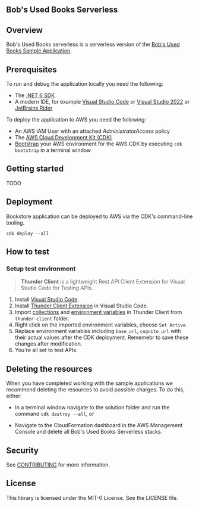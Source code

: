 ## Bob's Used Books Serverless


## Overview 
Bob's Used Books serverless is a serverless version of the [Bob's Used Books Sample Application](https://github.com/aws-samples/bobs-used-bookstore-sample).

## Prerequisites
To run and debug the application locally you need the following:
* The [.NET 6 SDK](https://dotnet.microsoft.com/en-us/download/dotnet/6.0)
* A modern IDE, for example [Visual Studio Code](https://code.visualstudio.com/) or [Visual Studio 2022](https://visualstudio.microsoft.com/vs/) or [JetBrains Rider](https://www.jetbrains.com/rider/)

To deploy the application to AWS you need the following:
* An AWS IAM User with an attached _AdministratorAccess_ policy
* The [AWS Cloud Development Kit (CDK)](https://docs.aws.amazon.com/cdk/v2/guide/getting_started.html)
* [Bootstrap](https://docs.aws.amazon.com/cdk/v2/guide/bootstrapping.html) your AWS environment for the AWS CDK by executing `cdk bootstrap` in a terminal window

## Getting started
TODO

## Deployment
Bookstore application can be deployed to AWS via the CDK's command-line tooling.

`cdk deploy --all`

## How to test

### Setup test environment
> **Thunder Client** is a lightweight Rest API Client Extension for Visual Studio Code for Testing APIs. 

1. Install [Visual Studio Code](https://code.visualstudio.com/).
2. Install [Thunder Client Extension](https://marketplace.visualstudio.com/items?itemName=rangav.vscode-thunder-client) in Visual Studio Code.
3. Import [collections](https://github.com/rangav/thunder-client-support#how-to-import-a-collection) and [environment variables](https://github.com/rangav/thunder-client-support#environment-variables) in Thunder Client from `thunder-client` folder.
4. Right click on the imported environment variables, choose `Set Active`.   
5. Replace environment variables including `base_url`, `cognito_url` with their actual values after the CDK deployment. Rememebr to save these changes after modification.
6. You're all set to test APIs.

## Deleting the resources

When you have completed working with the sample applications we recommend deleting the resources to avoid possible charges. To do this, either:

* In a terminal window navigate to the solution folder and run the command `cdk destroy --all`, or

* Navigate to the CloudFormation dashboard in the AWS Management Console and delete all Bob's Used Books Serverless stacks.
## Security

See [CONTRIBUTING](CONTRIBUTING.md#security-issue-notifications) for more information.

## License

This library is licensed under the MIT-0 License. See the LICENSE file.


